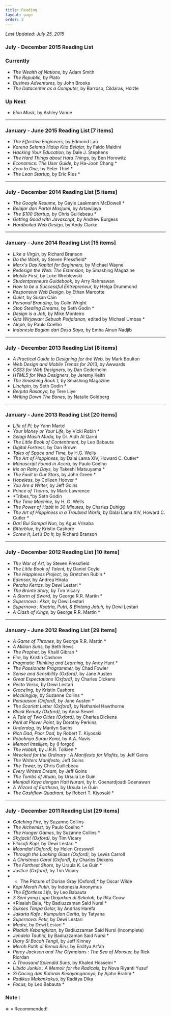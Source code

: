 ```yaml
---
title: Reading
layout: page
order: 2
---
```


*Last Updated: July 25, 2015*

### July - December 2015 Reading List

### Currently

  * *The Wealth of Nations,* by Adam Smith
  * *The Republic,* by Plato
  * *Busines Adventures,* by John Brooks
  * *The Datacenter as a Computer,* by Barroso, Cildaras, Holzle
  
### Up Next
  * *Elon Musk,* by Ashley Vance

* * *

### January - June 2015 Reading List [7 items]

  * *The Effective Engineers,* by Edmond Lau
  * *Karena Selama Hidup Kita Belajar,* by Faldo Maldini
  * *Hacking Your Education,* by Dale J. Stephens
  * *The Hard Things about Hard Things,* by Ben Horowitz
  * *Economics: The User Guide,* by Ha-Joon Chang *
  * *Zero to One,* by Peter Thiel *
  * *The Lean Startup,* by Eric Ries *

* * *

### July - December 2014 Reading List [5 items]

  * *The Google Resume,* by Gayle Laakmann McDowell *
  * *Belajar dari Partai Masjumi,* by Artawijaya
  * *The $100 Startup,* by Chris Guillebeau *
  * *Getting Good with Javascript,* by Andrew Burgess
  * *Hardboiled Web Design,* by Andy Clarke

* * *

### January - June 2014 Reading List [15 items]

  * *Like a Virgin,* by Richard Branson
  * *Do the Work,* by Steven Pressfield*
  * *Marx's Das Kapital for Beginners,* by Michael Wayne
  * *Redesign the Web: The Extension,* by Smashing Magazine
  * *Mobile First,* by Luke Wroblewski
  * *Studentpreneurs Guidebook,* by Arry Rahmawan
  * *How to be a Successful Entrepreneur,* by Helga Drummond
  * *Responsive Web Design,* by Ethan Marcotte
  * *Quiet,* by Susan Cain
  * *Personal Branding*, by Colin Wright
  * *Stop Stealing Dreams,* by Seth Godin *
  * *Design is a Job,* by Mike Monteiro
  * *Gita Wirjawan: Sebuah Perjalanan,* edited by Michael Umbas *
  * *Aleph,* by Paulo Coelho
  * *Indonesia Bagian dari Desa Saya,* by Emha Ainun Nadjib

* * *

### July - December 2013 Reading List [8 items]

  * *A Practical Guide to Designing for the Web,* by Mark Boulton
  * *Web Design and Mobile Trends for 2013,* by Awwards
  * *CSS3 for Web Designers,* by Dan Cederholm
  * *HTML5 for Web Designers*, by Jeremy Keith
  * *The Smashing Book 1,* by Smashing Magazine
  * *Linchpin,* by Seth Godin *
  * *Berjuta Rasanya,* by Tere Liye
  * *Writing Down The Bones,* by Natalie Goldberg

* * *

### January - June 2013 Reading List [20 items]

  * *Life of Pi,* by Yann Martel
  * *Your Money or Your Life,* by Vicki Robin *
  * *Selagi Masih Muda,* by Dr. Aidh Al Qarni
  * *The Little Book of Contentment,* by Leo Babauta
  * *Digital Fortress,* by Dan Brown
  * *Tales of Space and Time,* by H.G. Wells
  * *The Art of Happiness,* by Dalai Lama XIV, Howard C. Cutler*
  * *Manuscript Found in Accra,* by Paulo Coelho
  * *Iris on Rainy Days,* by Takeshi Matsuyama *
  * *The Fault in Our Stars,* by John Green *
  * *Hopeless,* by Colleen Hoover *
  * *You Are a Writer,* by Jeff Goins
  * *Prince of Thorns,* by Mark Lawrence
  * *Tribes,*by Seth Godin
  * *The Time Machine,* by H. G. Wells
  * *The Power of Habit in 30 Minutes,* by Charles Duhigg
  * *The Art of Happiness in a Troubled World,* by Dalai Lama XIV, Howard C. Cutler *
  * *Dari Bui Sampai Nun,* by Agus Vrisaba
  * *Bitterblue,* by Kristin Cashore
  * *Screw It, Let&#8217;s Do It,* by Richard Branson

* * *

### July - December 2012 Reading List [10 items]

  * *The War of Art,* by Steven Pressfield
  * *The Little Book of Talent,* by Daniel Coyle
  * *The Happiness Project,* by Gretchen Rubin *
  * *Edensor,* by Andrea Hirata
  * *Perahu Kertas,* by Dewi Lestari *
  * *The Bronte Story,* by Tim Vicary
  * *A Storm of Sword,* by George R.R. Martin *
  * *Supernova : Akar,* by Dewi Lestari
  * *Supernova : Ksatria, Putri, & Bintang Jatuh,* by Dewi Lestari
  * *A Clash of Kings,* by George R.R. Martin *

* * *

### January - June 2012 Reading List [29 items]

  * *A Game of Thrones,* by George R.R. Martin *
  * *A Million Suns,* by Beth Revis
  * *The Prophet,* by Khalil Gibran *
  * *Fire,* by Kristin Cashore
  * *Pragmatic Thinking and Learning,* by Andy Hunt *
  * *The Passionate Programmer,* by Chad Fowler
  * *Sense and Sensibility (Oxford),* by Jane Austen
  * *Great Expectations (Oxford),* by Charles Dickens
  * *Recto Verso,* by Dewi Lestari
  * *Graceling,* by Kristin Cashore
  * *Mockingjay,* by Suzanne Collins *
  * *Persuasion (Oxford),* by Jane Austen *
  * *The Scarlett Letter (Oxford),* by Nathaniel Hawthorne
  * *Black Beauty (Oxford),* by Anna Sewell
  * *A Tale of Two Cities (Oxford),* by Charles Dickens
  * *Peril at Plover Point,* by Dorothy Perkins
  * *Underdog,* by Marilyn Sachs
  * *Rich Dad, Poor Dad,* by Robert T. Kiyosaki
  * *Robohnya Surau Kami,* by A.A. Navis
  * *Memori Intellijen,* by (I forgot)
  * *The Hobbit,* by J.R.R. Tolkien *
  * *Wrecked for the Ordinary : A Manifesto for Misfits,* by Jeff Goins
  * *The Writers Manifesto,* Jeff Goins
  * *The Tower,* by Chris Guillebeau
  * *Every Writers Dream,* by Jeff Goins
  * *The Tombs of Atuan,* by Ursula Le Guin
  * *Menjadi Kaya dengan Hati Nurani,* by Ir. Goenardjoadi Goenawan
  * *A Wizard of Earthsea,* by Ursula Le Guin
  * *The Cashflow Quadrant,* by Robert T. Kiyosaki *

* * *

### July - December 2011 Reading List [29 items]

  * *Catching Fire,* by Suzanne Collins
  * *The Alchemist,* by Paulo Coelho *
  * *The Hunger Games,* by Suzanne Collins *
  * *Skyjack! (Oxford),* by Tim Vicary
  * *Filosofi Kopi,* by Dewi Lestari *
  * *Moondial (Oxford),* by Helen Cresswell
  * *Through the Looking Glass (Oxford),* by Lewis Carroll
  * *A Christmas Carol (Oxford),* by Charles Dickens
  * *The Farthest Shore,* by Ursula K. Le Guin *
  * *Justice (Oxford),* by Tim Vicary
  * * The Picture of Dorian Gray (Oxford),* by Oscar Wilde
  * *Kopi Merah Putih,* by Indonesia Anonymus
  * *The Effortless Life,* by Leo Babauta
  * *3 Seni yang Lupa Diajarkan di Sekolah,* by Rita Gouw
  * *Risalah Bala, *by Badiuzzaman Said Nursi *
  * *Sukses Tanpa Gelar,* by Andrias Harefa
  * *Jakarta Kafe : Kumpulan Cerita,* by Tatyana
  * *Supernova: Petir,* by Dewi Lestari
  * *Madre,* by Dewi Lestari *
  * *Risalah Kebangkitan,* by Badiuzzaman Said Nursi (incomplete)
  * *Jendela Tauhid,* by Badiuzzaman Said Nursi *
  * *Diary Si Bocah Tengil,* by Jeff Kinney
  * *Merah Putih di Benua Biru,* by Erditya Arfah
  * *Percy Jackson and The Olympians : The Sea of Monster,* by Rick Riordan
  * *A Thousand Splendid Suns,* by Khaled Hosseini *
  * *Libido Junkie : A Memoir for the Radicals,* by Nova Riyanti Yusuf
  * *Si Cacing dan Kotoran Kesayangannya,* by Ajahn Brahm *
  * *Radikus Makankakus,* by Raditya Dika
  * *Focus,* by Leo Babauta *

### Note :
&lowast; = Recommended!